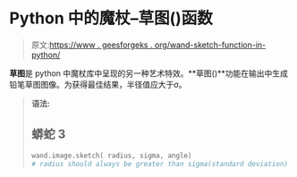 # Python 中的魔杖–草图()函数

> 原文:[https://www . geesforgeks . org/wand-sketch-function-in-python/](https://www.geeksforgeeks.org/wand-sketch-function-in-python/)

**草图**是 python 中魔杖库中呈现的另一种艺术特效。**草图()**功能在输出中生成铅笔草图图像。为获得最佳结果，半径值应大于σ。

> **语法:**
> 
> ## 蟒蛇 3
> 
> ```py
> wand.image.sketch( radius, sigma, angle)
> # radius should always be greater than sigma(standard deviation)
> ```